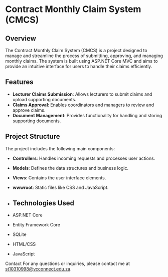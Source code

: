 # Contract Monthly Claim System (CMCS)

## Overview

The Contract Monthly Claim System (CMCS) is a project designed to manage and streamline the process of submitting, approving, and managing monthly claims. The system is built using ASP.NET Core MVC and aims to provide an intuitive interface for users to handle their claims efficiently.

## Features

- **Lecturer Claims Submission**: Allows lecturers to submit claims and upload supporting documents.
- **Claims Approval**: Enables coordinators and managers to review and approve claims.
- **Document Management**: Provides functionality for handling and storing supporting documents.

## Project Structure

The project includes the following main components:

- **Controllers**: Handles incoming requests and processes user actions.
- **Models**: Defines the data structures and business logic.
- **Views**: Contains the user interface elements.
- **wwwroot**: Static files like CSS and JavaScript.

- ## Technologies Used

- ASP.NET Core
- Entity Framework Core
- SQLite
- HTML/CSS
- JavaScript

Contact
For any questions or inquiries, please contact me at st10310998@vcconnect.edu.za.
